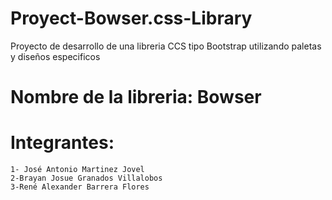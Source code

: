 # Proyect-Bowser.css-Library
Proyecto de desarrollo de una libreria CCS tipo Bootstrap utilizando paletas y diseños especificos 

# Nombre de la libreria: Bowser

# Integrantes:
    1- José Antonio Martinez Jovel
    2-Brayan Josue Granados Villalobos
    3-René Alexander Barrera Flores
